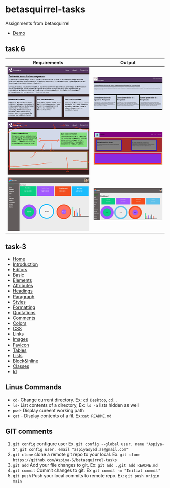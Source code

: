 # betasquirrel-tasks

Assignments from betasquirrel

- [Demo](C:\Users\User\Desktop\Learning_Coding\betasquirrel-tasks\index.html)

## task 6

| Requirements                       | Output                             |
| ---------------------------------- | ---------------------------------- |
| ![task-1](image/task1-output.jpeg) | ![task-1](image/task1-result.JPG)  |
| ![task-2](image/task2-output.jpeg) | ![task-2](image/task2-result.JPG)  |
| ![task-4](image/task4-output.jpeg) | ![task-3](image/task-4-result.JPG) |

## task-3

- [Home](https://www.w3schools.com/html/default.asp)
- [Introduction](https://www.w3schools.com/html/html_intro.asp)
- [Editors](https://www.w3schools.com/html/html_editors.asp)
- [Basic](https://www.w3schools.com/html/html_basic.asp)
- [Elements](https://www.w3schools.com/html/html_elements.asp)
- [Attributes](https://www.w3schools.com/html/html_attributes.asp)
- [Headings](https://www.w3schools.com/html/html_headings.asp)
- [Paragraph](https://www.w3schools.com/html/html_paragraphs.asp)
- [Styles](https://www.w3schools.com/html/html_styles.asp)
- [Formatting](https://www.w3schools.com/html/html_formatting.asp)
- [Quotations](https://www.w3schools.com/html/html_quotation_elements.asp)
- [Comments](https://www.w3schools.com/html/html_comments.asp)
- [Colors](https://www.w3schools.com/html/html_colors.asp)
- [CSS](https://www.w3schools.com/html/html_css.asp)
- [Links](https://www.w3schools.com/html/html_links.asp)
- [Images](w3schools.com/html/html_images.asp)
- [Favicon](https://www.w3schools.com/html/html_favicon.asp)
- [Tables](https://www.w3schools.com/html/html_tables.asp)
- [Lists](https://www.w3schools.com/html/html_lists.asp)
- [Block&Inline](https://www.w3schools.com/html/html_blocks.asp)
- [Classes](https://www.w3schools.com/html/html_classes.asp)
- [Id](https://www.w3schools.com/html/html_id.asp)

## Linus Commands

- `cd`- Change current directory. Ex: `cd Desktop`, `cd..`
- `ls`- List contents of a directory, Ex: `ls -a` lists hidden as well
- `pwd`- Display cureent working path
- `çat` - Display contents of a fil. Ex:`cat README.md`

## GIT comments

1. `git config` configure user Ex. `git config --global user. name "Aspiya-S"`, `git config user. email "aspiyasyed.as@gmail.com"`
2. `git clone` clone a remote git repo to your local. Ex. `git clone https://github.com/Aspiya-S/betasquirrel-tasks`
3. `git add` Add your file changes to git. Ex: `git add .`,`git add README.md`
4. `git commit` Commit changes to git. Ex `git commit -m "Initial commit"`
5. `git push` Push your local commits to remote repo. Ex: `git push origin main`
